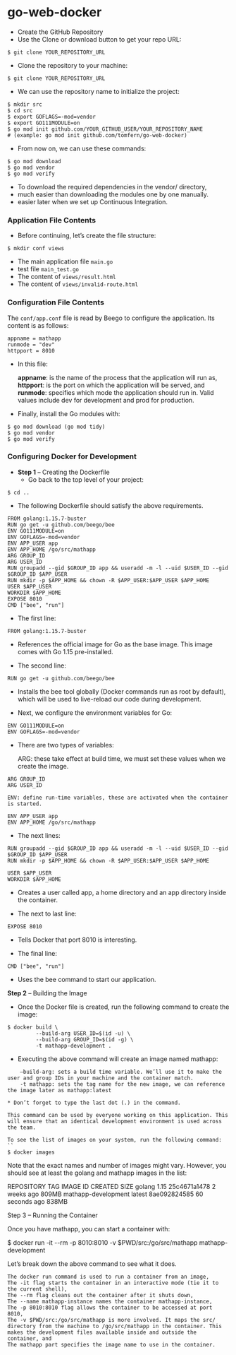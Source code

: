 # go-web-docker

* Create the GitHub Repository
* Use the Clone or download button to get your repo URL:
```
$ git clone YOUR_REPOSITORY_URL
```

* Clone the repository to your machine:
```
$ git clone YOUR_REPOSITORY_URL
```
* We can use the repository name to initialize the project:
```
$ mkdir src
$ cd src
$ export GOFLAGS=-mod=vendor
$ export GO111MODULE=on
$ go mod init github.com/YOUR_GITHUB_USER/YOUR_REPOSITORY_NAME 
# (example: go mod init github.com/tomfern/go-web-docker)
```
* From now on, we can use these commands:
```
$ go mod download
$ go mod vendor
$ go mod verify
```
* To download the required dependencies in the vendor/ directory, 
* much easier than downloading the modules one by one manually. 
* easier later when we set up Continuous Integration.

### Application File Contents

* Before continuing, let’s create the file structure:
```
$ mkdir conf views
```

* The main application file ```main.go``` 
* test file ```main_test.go```
* The content of ```views/result.html```
* The content of ```views/invalid-route.html```

### Configuration File Contents

The ```conf/app.conf``` file is read by Beego to configure the application. Its content is as follows:
```
appname = mathapp
runmode = "dev"
httpport = 8010
```

* In this file:

    **appname**: is the name of the process that the application will run as,
    **httpport**: is the port on which the application will be served, and
    **runmode**: specifies which mode the application should run in. Valid values include dev for development and prod for production.
* Finally, install the Go modules with:
```
$ go mod download (go mod tidy)
$ go mod vendor
$ go mod verify
```

### Configuring Docker for Development

* **Step 1** – Creating the Dockerfile
  - Go back to the top level of your project:
```
$ cd ..
```
* The following Dockerfile should satisfy the above requirements.

```
FROM golang:1.15.7-buster
RUN go get -u github.com/beego/bee
ENV GO111MODULE=on
ENV GOFLAGS=-mod=vendor
ENV APP_USER app
ENV APP_HOME /go/src/mathapp
ARG GROUP_ID
ARG USER_ID
RUN groupadd --gid $GROUP_ID app && useradd -m -l --uid $USER_ID --gid $GROUP_ID $APP_USER
RUN mkdir -p $APP_HOME && chown -R $APP_USER:$APP_USER $APP_HOME
USER $APP_USER
WORKDIR $APP_HOME
EXPOSE 8010
CMD ["bee", "run"]
```

* The first line:
```
FROM golang:1.15.7-buster
```
* References the official image for Go as the base image. This image comes with Go 1.15 pre-installed.

* The second line:
```
RUN go get -u github.com/beego/bee
```
* Installs the bee tool globally (Docker commands run as root by default), which will be used to live-reload our code during development.

* Next, we configure the environment variables for Go:
```
ENV GO111MODULE=on
ENV GOFLAGS=-mod=vendor
```
* There are two types of variables:

    ARG: these take effect at build time, we must set these values when we create the image.
```
ARG GROUP_ID
ARG USER_ID
```
    ENV: define run-time variables, these are activated when the container is started.
```
ENV APP_USER app
ENV APP_HOME /go/src/mathapp
```
* The next lines:
```
RUN groupadd --gid $GROUP_ID app && useradd -m -l --uid $USER_ID --gid $GROUP_ID $APP_USER
RUN mkdir -p $APP_HOME && chown -R $APP_USER:$APP_USER $APP_HOME
```
```
USER $APP_USER
WORKDIR $APP_HOME
```

* Creates a user called app, a home directory and an app directory inside the container.

* The next to last line:
```
EXPOSE 8010
```
* Tells Docker that port 8010 is interesting.

* The final line:
```
CMD ["bee", "run"]
```
* Uses the bee command to start our application.

**Step 2** – Building the Image

* Once the Docker file is created, run the following command to create the image:
```
$ docker build \
         --build-arg USER_ID=$(id -u) \
         --build-arg GROUP_ID=$(id -g) \
         -t mathapp-development .
```

* Executing the above command will create an image named mathapp:
```
    –build-arg: sets a build time variable. We’ll use it to make the user and group IDs in your machine and the container match.
    -t mathapp: sets the tag name for the new image, we can reference the image later as mathapp:latest
 
* Don’t forget to type the last dot (.) in the command.

This command can be used by everyone working on this application. This will ensure that an identical development environment is used across the team.

To see the list of images on your system, run the following command:
``
$ docker images
```
Note that the exact names and number of images might vary. However, you should see at least the golang and mathapp images in the list:

REPOSITORY               TAG            IMAGE ID            CREATED                 SIZE
golang                   1.15           25c4671a1478        2 weeks ago             809MB
mathapp-development      latest         8ae092824585        60 seconds ago          838MB

Step 3 – Running the Container

Once you have mathapp, you can start a container with:

$ docker run -it --rm -p 8010:8010 -v $PWD/src:/go/src/mathapp mathapp-development

Let’s break down the above command to see what it does.

    The docker run command is used to run a container from an image,
    The -it flag starts the container in an interactive mode (tie it to the current shell),
    The --rm flag cleans out the container after it shuts down,
    The --name mathapp-instance names the container mathapp-instance,
    The -p 8010:8010 flag allows the container to be accessed at port 8010,
    The -v $PWD/src:/go/src/mathapp is more involved. It maps the src/ directory from the machine to /go/src/mathapp in the container. This makes the development files available inside and outside the container, and
    The mathapp part specifies the image name to use in the container.

